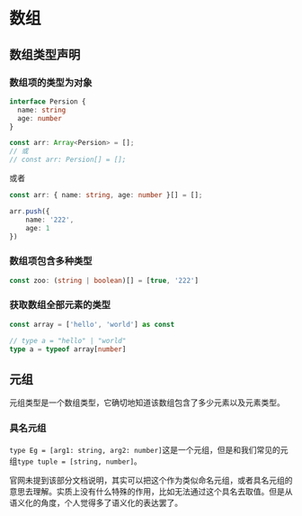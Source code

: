 # 数组

## 数组类型声明

### 数组项的类型为对象

```ts
interface Persion {
  name: string
  age: number
}

const arr: Array<Persion> = [];
// 或
// const arr: Persion[] = [];
```

或者

```ts
const arr: { name: string, age: number }[] = [];

arr.push({
    name: '222',
    age: 1
})
```

### 数组项包含多种类型

```ts
const zoo: (string | boolean)[] = [true, '222']
```

### 获取数组全部元素的类型

```ts
const array = ['hello', 'world'] as const

// type a = "hello" | "world"
type a = typeof array[number]
```

## 元组

元组类型是一个数组类型，它确切地知道该数组包含了多少元素以及元素类型。

### 具名元组

`type Eg = [arg1: string, arg2: number]`这是一个元组，但是和我们常见的元组`type tuple = [string, number]`。

官网未提到该部分文档说明，其实可以把这个作为类似命名元组，或者具名元组的意思去理解。实质上没有什么特殊的作用，比如无法通过这个具名去取值。但是从语义化的角度，个人觉得多了语义化的表达罢了。
